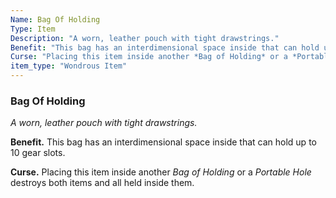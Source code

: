 ```yaml
---
Name: Bag Of Holding
Type: Item
Description: "A worn, leather pouch with tight drawstrings."
Benefit: "This bag has an interdimensional space inside that can hold up to 10 gear slots."
Curse: "Placing this item inside another *Bag of Holding* or a *Portable Hole* destroys both items and all held inside them."
item_type: "Wondrous Item"
---
```


### Bag Of Holding

_A worn, leather pouch with tight drawstrings._

**Benefit.** This bag has an interdimensional space inside that can hold up to 10 gear slots.

**Curse.** Placing this item inside another *Bag of Holding* or a *Portable Hole* destroys both items and all held inside them.

